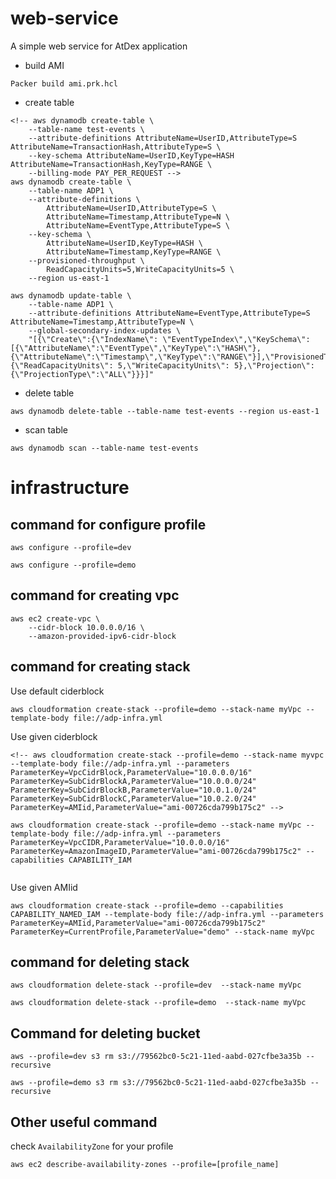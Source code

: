 # web-service

A simple web service for AtDex application

- build AMI
```
Packer build ami.prk.hcl
```

- create table
```
<!-- aws dynamodb create-table \
    --table-name test-events \
    --attribute-definitions AttributeName=UserID,AttributeType=S AttributeName=TransactionHash,AttributeType=S \
    --key-schema AttributeName=UserID,KeyType=HASH AttributeName=TransactionHash,KeyType=RANGE \
    --billing-mode PAY_PER_REQUEST -->
aws dynamodb create-table \
    --table-name ADP1 \
    --attribute-definitions \
        AttributeName=UserID,AttributeType=S \
        AttributeName=Timestamp,AttributeType=N \
        AttributeName=EventType,AttributeType=S \
    --key-schema \
        AttributeName=UserID,KeyType=HASH \
        AttributeName=Timestamp,KeyType=RANGE \
    --provisioned-throughput \
        ReadCapacityUnits=5,WriteCapacityUnits=5 \
    --region us-east-1

aws dynamodb update-table \
    --table-name ADP1 \
    --attribute-definitions AttributeName=EventType,AttributeType=S AttributeName=Timestamp,AttributeType=N \
    --global-secondary-index-updates \
    "[{\"Create\":{\"IndexName\": \"EventTypeIndex\",\"KeySchema\":[{\"AttributeName\":\"EventType\",\"KeyType\":\"HASH\"},{\"AttributeName\":\"Timestamp\",\"KeyType\":\"RANGE\"}],\"ProvisionedThroughput\": {\"ReadCapacityUnits\": 5,\"WriteCapacityUnits\": 5},\"Projection\":{\"ProjectionType\":\"ALL\"}}}]"

```

- delete table
```
aws dynamodb delete-table --table-name test-events --region us-east-1
```

- scan table
```
aws dynamodb scan --table-name test-events
```


# infrastructure



## command for configure profile
```
aws configure --profile=dev

aws configure --profile=demo

```

## command for creating vpc
```
aws ec2 create-vpc \
    --cidr-block 10.0.0.0/16 \
    --amazon-provided-ipv6-cidr-block
```

## command for creating stack
Use default ciderblock
```
aws cloudformation create-stack --profile=demo --stack-name myVpc --template-body file://adp-infra.yml
```

Use given ciderblock
```
<!-- aws cloudformation create-stack --profile=demo --stack-name myvpc --template-body file://adp-infra.yml --parameters ParameterKey=VpcCidrBlock,ParameterValue="10.0.0.0/16" ParameterKey=SubCidrBlockA,ParameterValue="10.0.0.0/24" ParameterKey=SubCidrBlockB,ParameterValue="10.0.1.0/24" ParameterKey=SubCidrBlockC,ParameterValue="10.0.2.0/24" ParameterKey=AMIid,ParameterValue="ami-00726cda799b175c2" -->

aws cloudformation create-stack --profile=demo --stack-name myVpc --template-body file://adp-infra.yml --parameters ParameterKey=VpcCIDR,ParameterValue="10.0.0.0/16" ParameterKey=AmazonImageID,ParameterValue="ami-00726cda799b175c2" --capabilities CAPABILITY_IAM


```

Use given AMIid
```
aws cloudformation create-stack --profile=demo --capabilities CAPABILITY_NAMED_IAM --template-body file://adp-infra.yml --parameters ParameterKey=AMIid,ParameterValue="ami-00726cda799b175c2" ParameterKey=CurrentProfile,ParameterValue="demo" --stack-name myVpc
```


## command for deleting stack
```
aws cloudformation delete-stack --profile=dev  --stack-name myVpc

aws cloudformation delete-stack --profile=demo  --stack-name myVpc
```

## Command for deleting bucket
```
aws --profile=dev s3 rm s3://79562bc0-5c21-11ed-aabd-027cfbe3a35b --recursive

aws --profile=demo s3 rm s3://79562bc0-5c21-11ed-aabd-027cfbe3a35b --recursive
```


## Other useful command
check ```AvailabilityZone``` for your profile
```
aws ec2 describe-availability-zones --profile=[profile_name]
```

<!-- test test -->